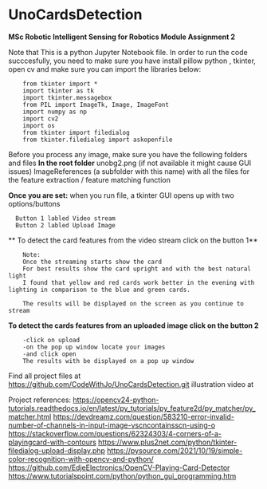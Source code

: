 # UnoCardsDetection
**MSc Robotic Intelligent Sensing for Robotics Module Assignment 2**

Note that This is a python Jupyter Notebook file.
In order to run the code succcesfully, you need to make sure you have 
install pillow python , tkinter, open cv and make sure you can import the libraries below: 

        from tkinter import * 
        import tkinter as tk
        import tkinter.messagebox
        from PIL import ImageTk, Image, ImageFont
        import numpy as np
        import cv2
        import os
        from tkinter import filedialog
        from tkinter.filedialog import askopenfile
    
Before you process any image, make sure you have the following folders and files 
**In the root folder** 
  unobg2.png (if not available it might cause GUI issues) 
  ImageReferences (a subfolder with this name) with all the files for the feature extraction / feature matching function
 
**Once you are set:**
when you run file, a tkinter GUI opens up with two options/buttons

      Button 1 labled Video stream 
      Button 2 labled Upload Image 
  
 ** To detect the card features from the video stream click on the button 1**
    
        Note:
        Once the streaming starts show the card 
        For best results show the card upright and with the best natural light 
        I found that yellow and red cards work better in the evening with lighting in comparison to the blue and green cards.

        The results will be displayed on the screen as you continue to stream
    
  **To detect the cards features from an uploaded image click on the button 2**
  
        -click on upload 
        -on the pop up window locate your images 
        -and click open 
        The results with be displayed on a pop up window 
  
Find all project files at https://github.com/CodeWithJo/UnoCardsDetection.git
illustration video at 


Project references:
https://opencv24-python-tutorials.readthedocs.io/en/latest/py_tutorials/py_feature2d/py_matcher/py_matcher.html
https://devdreamz.com/question/583210-error-invalid-number-of-channels-in-input-image-vscncontainsscn-using-o
https://stackoverflow.com/questions/62324303/4-corners-of-a-playingcard-with-contours
https://www.plus2net.com/python/tkinter-filedialog-upload-display.php
https://pysource.com/2021/10/19/simple-color-recognition-with-opencv-and-python/
https://github.com/EdjeElectronics/OpenCV-Playing-Card-Detector
https://www.tutorialspoint.com/python/python_gui_programming.htm
